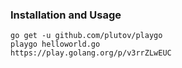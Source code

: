 ### Installation and Usage

```
go get -u github.com/plutov/playgo
playgo helloworld.go
https://play.golang.org/p/v3rrZLwEUC
```
